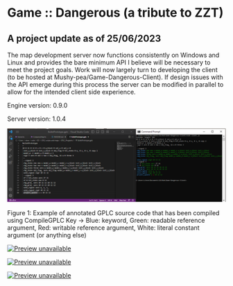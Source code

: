 # Game :: Dangerous (a tribute to ZZT)

## A project update as of 25/06/2023

The map development server now functions consistently on Windows and Linux and provides the bare minimum API I believe 
will be necessary to meet the project goals.  Work will now largely turn to developing the client (to be hosted at 
Mushy-pea/Game-Dangerous-Client).  If design issues with the API emerge during this process the server can be modified 
in parallel to allow for the intended client side experience.

Engine version: 0.9.0

Server version: 1.0.4

![Annotated GPLC code example](https://github.com/Mushy-pea/Game-Dangerous/blob/master/images/CodeColouring.png)

Figure 1: Example of annotated GPLC source code that has been compiled using CompileGPLC
Key -> Blue: keyword, Green: readable reference argument, Red: writable reference argument, White: literal constant argument (or anything else)

[![Preview unavailable](https://img.youtube.com/vi/yxnuFl-8j5c/default.jpg)](https://youtu.be/yxnuFl-8j5c)

[![Preview unavailable](https://img.youtube.com/vi/oHMakxQZjlk/default.jpg)](https://youtu.be/oHMakxQZjlk)

[![Preview unavailable](https://img.youtube.com/vi/4Y2er6WZ5qs/default.jpg)](https://youtu.be/4Y2er6WZ5qs)

